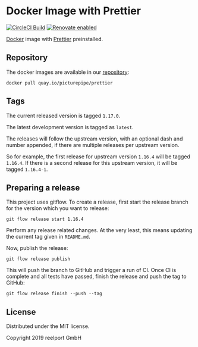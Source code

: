 # Docker Image with Prettier

[![CircleCI Build](https://circleci.com/gh/PicturePipe/docker-prettier.svg?style=shield)](https://circleci.com/gh/PicturePipe/workflows/docker-prettier "CircleCI Build")
[![Renovate enabled](https://img.shields.io/badge/renovate-enabled-brightgreen.svg)](https://renovateapp.com/ "Renovate enabled")

[Docker](https://www.docker.com) image with [Prettier](https://prettier.io/)
preinstalled.

## Repository

The docker images are available in our [repository](https://quay.io/repository/picturepipe/prettier):

```console
docker pull quay.io/picturepipe/prettier
```

## Tags

The current released version is tagged `1.17.0`.

The latest development version is tagged as `latest`.

The releases will follow the upstream version, with an optional dash and number appended, if there
are multiple releases per upstream version.

So for example, the first release for upstream version `1.16.4` will be tagged `1.16.4`. If there
is a second release for this upstream version, it will be tagged `1.16.4-1`.

## Preparing a release

This project uses gitflow. To create a release, first start the release branch for the version
which you want to release:

```console
git flow release start 1.16.4
```

Perform any release related changes. At the very least, this means updating the current tag given in
`README.md`.

Now, publish the release:

```console
git flow release publish
```

This will push the branch to GitHub and trigger a run of CI. Once CI is complete and all tests have
passed, finish the release and push the tag to GitHub:

```console
git flow release finish --push --tag
```

## License

Distributed under the MIT license.

Copyright 2019 reelport GmbH
